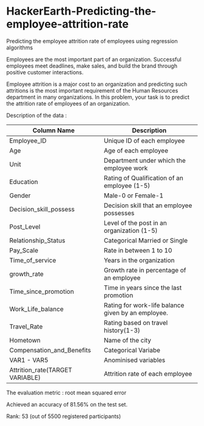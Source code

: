 # HackerEarth-Predicting-the-employee-attrition-rate
Predicting the employee attrition rate of employees using regression algorithms

Employees are the most important part of an organization. Successful employees meet deadlines, make sales, and build the brand through positive customer interactions.

Employee attrition is a major cost to an organization and predicting such attritions is the most important requirement of the Human Resources department in many organizations. In this problem, your task is to predict the attrition rate of employees of an organization. 

Description of the data : 

Column Name |	Description
--- | --- 
Employee_ID	| Unique ID of each employee
Age	| Age of each employee
Unit | Department under which the employee work
Education | Rating of Qualification of an employee (1-5)
Gender | Male-0 or Female-1
Decision_skill_possess | Decision skill that an employee possesses
Post_Level | Level of the post in an organization (1-5)
Relationship_Status | Categorical Married or Single 
Pay_Scale | Rate in between 1 to 10
Time_of_service | Years in the organization
growth_rate | Growth rate in percentage of an employee
Time_since_promotion | Time in years since the last promotion
Work_Life_balance | Rating for work-life balance given by an employee.
Travel_Rate | Rating based on travel history(1-3)
Hometown | Name of the city
Compensation_and_Benefits | Categorical Variabe
VAR1 - VAR5 | Anominised variables
Attrition_rate(TARGET VARIABLE) | Attrition rate of each employee


The evaluation metric : root mean squared error

Achieved an accuracy of 81.56% on the test set. 

Rank: 53 (out of 5500 registered participants)
